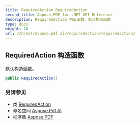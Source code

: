 ```yaml
---
title: RequiredAction.RequiredAction
second_title: Aspose.PDF for .NET API Reference
description: RequiredAction 构造函数。默认构造函数
type: docs
weight: 10
url: /zh/net/aspose.pdf.ai/requiredaction/requiredaction/
---
```

## RequiredAction 构造函数

默认构造函数。

```csharp
public RequiredAction()
```

### 另请参见

* 类 [RequiredAction](../)
* 命名空间 [Aspose.Pdf.AI](../../../aspose.pdf.ai/)
* 程序集 [Aspose.PDF](../../../)